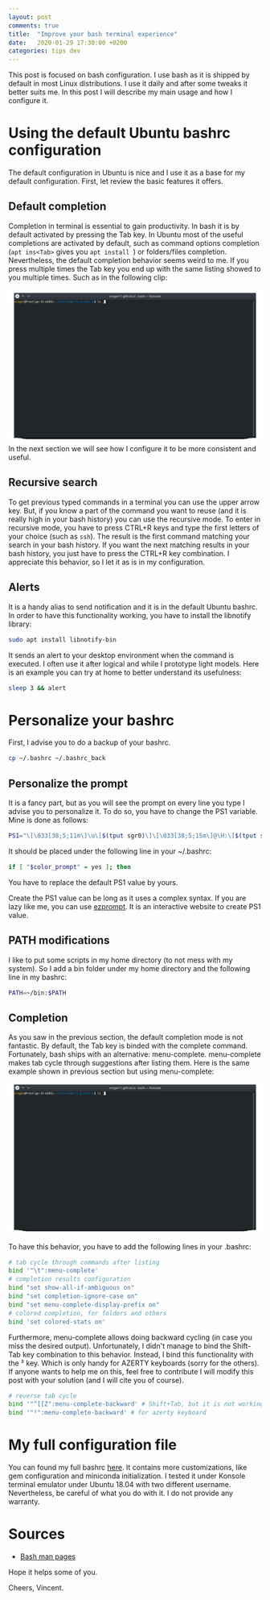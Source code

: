 ```yaml
---
layout: post
comments: true
title:  "Improve your bash terminal experience"
date:   2020-01-29 17:30:00 +0200
categories: tips dev
---
```


This post is focused on bash configuration.
I use bash as it is shipped by default in most Linux distributions.
I use it daily and after some tweaks it better suits me.
In this post I will describe my main usage and how I configure it.

# Using the default Ubuntu bashrc configuration
The default configuration in Ubuntu is nice and I use it as a base for my default configuration.
First, let review the basic features it offers.

## Default completion
Completion in terminal is essential to gain productivity.
In bash it is by default activated by pressing the Tab key.
In Ubuntu most of the useful completions are activated by default, such as command options completion (`apt ins<Tab>` gives you `apt install `) or folders/files completion.
Nevertheless, the default completion behavior seems weird to me.
If you press multiple times the Tab key you end up with the same listing showed to you multiple times.
Such as in the following clip:

![Default completion output](/assets/images/bash_config/default_tab_behavior.gif)
In the next section we will see how I configure it to be more consistent and useful.

## Recursive search

To get previous typed commands in a terminal you can use the upper arrow key.
But, if you know a part of the command you want to reuse (and it is really high in your bash history) you can use the recursive mode.
To enter in recursive mode, you have to press CTRL+R keys and type the first letters of your choice (such as `ssh`).
The result is the first command matching your search in your bash history.
If you want the next matching results in your bash history, you just have to press the CTRL+R key combination.
I appreciate this behavior, so I let it as is in my configuration.

## Alerts

It is a handy alias to send notification and it is in the default Ubuntu bashrc.
In order to have this functionality working, you have to install the libnotify library:

```bash
sudo apt install libnotify-bin
```

It sends an alert to your desktop environment when the command is executed.
I often use it after logical and while I prototype light models.
Here is an example you can try at home to better understand its usefulness:

```bash
sleep 3 && alert
```

# Personalize your bashrc

First, I advise you to do a backup of your bashrc.

```bash
cp ~/.bashrc ~/.bashrc_back
```

## Personalize the prompt
It is a fancy part, but as you will see the prompt on every line you type I advise you to personalize it.
To do so, you have to change the PS1 variable.
Mine is done as follows:
```bash
PS1="\[\033[38;5;11m\]\u\[$(tput sgr0)\]\[\033[38;5;15m\]@\H:\[$(tput sgr0)\]\[\033[38;5;32m\]\w\[$(tput sgr0)\]\[\033[38;5;15m\]\\$ \[$(tput sgr0)\]"
```

It should be placed under the following line in your ~/.bashrc:
```bash
if [ "$color_prompt" = yes ]; then
```
You have to replace the default PS1 value by yours.

Create the PS1 value can be long as it uses a complex syntax.
If you are lazy like me, you can use [ezprompt](http://ezprompt.net/).
It is an interactive website to create PS1 value.

## PATH modifications

I like to put some scripts in my home directory (to not mess with my system).
So I add a bin folder under my home directory and the following line in my bashrc:

```bash
PATH=~/bin:$PATH
```

## Completion
As you saw in the previous section, the default completion mode is not fantastic.
By default, the Tab key is binded with the complete command.
Fortunately, bash ships with an alternative: menu-complete.
menu-complete makes tab cycle through suggestions after listing them.
Here is the same example shown in previous section but using menu-complete:

![menu-complete behavior](/assets/images/bash_config/improved_tab_behavior.gif)

To have this behavior, you have to add the following lines in your .bashrc:

```bash
# tab cycle through commands after listing
bind '"\t":menu-complete'
# completion results configuration
bind "set show-all-if-ambiguous on"
bind "set completion-ignore-case on"
bind "set menu-complete-display-prefix on"
# colored completion, for folders and others
bind 'set colored-stats on'
```

Furthermore, menu-complete allows doing backward cycling (in case you miss the desired output).
Unfortunately, I didn't manage to bind the Shift-Tab key combination to this behavior.
Instead, I bind this functionality with the ² key.
Which is only handy for AZERTY keyboards (sorry for the others).
If anyone wants to help me on this, feel free to contribute I will modify this post with your solution (and I will cite you of course).

```bash
# reverse tab cycle
bind '"^[[Z":menu-complete-backward' # Shift+Tab, but it is not working in Konsole.
bind '"²":menu-complete-backward' # for azerty keyboard
```

# My full configuration file

You can found my full bashrc [here](https://github.com/vroger11/vroger11-configs/blob/master/bash/bashrc).
It contains more customizations, like gem configuration and miniconda initialization.
I tested it under Konsole terminal emulator under Ubuntu 18.04 with two different username.
Nevertheless, be careful of what you do with it.
I do not provide any warranty.

# Sources

* [Bash man pages](https://linux.die.net/man/1/bash)

Hope it helps some of you.

Cheers, Vincent.
